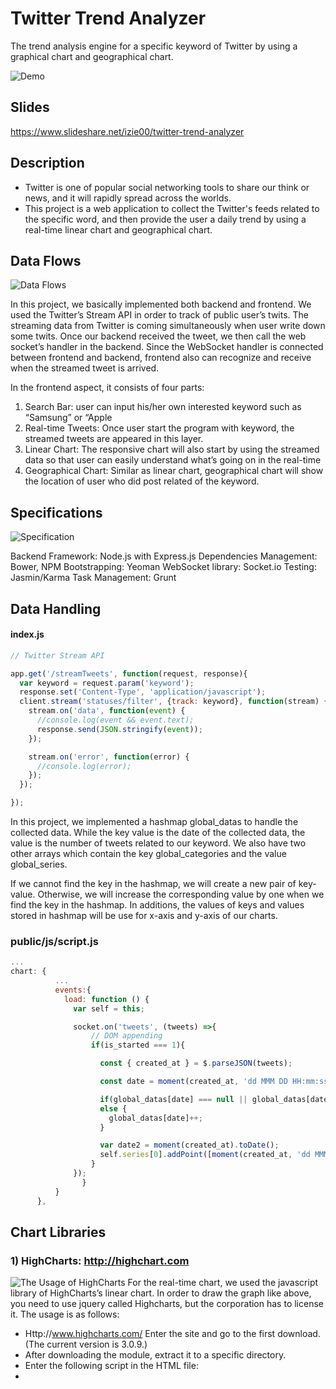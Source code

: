 # Twitter Trend Analyzer
The trend analysis engine for a specific keyword of Twitter by using a graphical chart and geographical chart.

![Demo](https://matthew.kr/wp-content/uploads/2017/11/ezgif-1-665b92f4f2.gif)

## Slides
https://www.slideshare.net/izie00/twitter-trend-analyzer

## Description
- Twitter is one of popular social networking tools to share our think or news, and it will rapidly spread across the worlds.
- This project is a web application to collect the Twitter's feeds related to the specific word, and then provide the user a daily trend by using a real-time linear chart and geographical chart.

## Data Flows
![Data Flows](https://matthew.kr/wp-content/uploads/2017/11/Picture1.png)

In this project, we basically implemented both backend and frontend. We used the Twitter’s Stream API in order to track of public user’s twits. The streaming data from Twitter is coming simultaneously when user write down some twits. Once our backend received the tweet, we then call the web socket’s handler in the backend. Since the WebSocket handler is connected between frontend and backend, frontend also can recognize and receive when the streamed tweet is arrived.

In the frontend aspect, it consists of four parts: 
1) Search Bar: user can input his/her own interested keyword such as “Samsung” or “Apple
2) Real-time Tweets: Once user start the program with keyword, the streamed tweets are appeared in this layer.
3) Linear Chart: The responsive chart will also start by using the streamed data so that user can easily understand what’s going on in the real-time
4) Geographical Chart: Similar as linear chart, geographical chart will show the location of user who did post related of the keyword.

## Specifications
![Specification](https://matthew.kr/wp-content/uploads/2017/11/Picture2.png)

Backend Framework: Node.js with Express.js
Dependencies Management: Bower, NPM
Bootstrapping: Yeoman
WebSocket library: Socket.io
Testing: Jasmin/Karma
Task Management: Grunt

## Data Handling
#### index.js
```javascript
// Twitter Stream API

app.get('/streamTweets', function(request, response){
  var keyword = request.param('keyword');
  response.set('Content-Type', 'application/javascript');
  client.stream('statuses/filter', {track: keyword}, function(stream) {
    stream.on('data', function(event) {
      //console.log(event && event.text);
      response.send(JSON.stringify(event));
    });

    stream.on('error', function(error) {
      //console.log(error);
    });
  });

});
```
In this project, we implemented a hashmap global_datas to handle the collected data. While the key value is the date of the collected data, the value is the number of tweets related to our keyword. We also have two other arrays which contain the key global_categories and the value global_series.

If we cannot find the key in the hashmap, we will create a new pair of key-value. Otherwise, we will increase the corresponding value by one when we find the key in the hashmap. In additions, the values of keys and values stored in hashmap will be use for x-axis and y-axis of our charts.

### public/js/script.js
```javascript
...
chart: {
          ...
          events:{
            load: function () {
              var self = this;

              socket.on('tweets', (tweets) =>{
                  // DOM appending
                  if(is_started === 1){

                    const { created_at } = $.parseJSON(tweets);

                    const date = moment(created_at, 'dd MMM DD HH:mm:ss ZZ YYYY', 'en').format("YYYYMMDDhmmss");

                    if(global_datas[date] === null || global_datas[date] === undefined)  global_datas[date] = 1;
                    else {
                      global_datas[date]++;
                    }

                    var date2 = moment(created_at).toDate();
                    self.series[0].addPoint([moment(created_at, 'dd MMM DD HH:mm:ss ZZ YYYY', 'en').toDate().getTime(), global_datas[date]],true,false);//add to last
                  }
              });
                }
          }
      },
```

## Chart Libraries
### 1)	HighCharts: http://highchart.com 
![The Usage of HighCharts](https://matthew.kr/wp-content/uploads/2017/11/Picture3.png)
For the real-time chart, we used the javascript library of HighCharts’s linear chart. In order to draw the graph like above, you need to use jquery called Highcharts, but the corporation has to license it. The usage is as follows:
*	Http://www.highcharts.com/ Enter the site and go to the first download. (The current version is 3.0.9.)
*	After downloading the module, extract it to a specific directory.
*	Enter the following script in the HTML file:
  *	<Script src = "directory/highcharts.js"> </ script>
  *	<Script src = "directory/highcharts-more.js"> </ script>
  *	<Script src = "directory/modules/exporting.js"> </ script>
*	Then draw the graph in JavaScript.
Please refer to the following reference or demo site for how to draw the graph.
*	API reference site: http://api.highcharts.com/highcharts
*	Demo site: Http://www.highcharts.com/demo/ 
Highcharts span up to 1000 on Internet Explorer. Perhaps the memory limit is there. The graph type can be selected from the demo site. The high chart has a different shape of the json arrangement of the X and Y axes. 
The data corresponding to the X axis must be made like this. This is the array type of json. You can assign the x-axis data to the x-axis of the high chart and draw the series by assigning the y-axis value.

### 2) Google Map API: https://developers.google.com/maps/?hl=ko
![Twitter's location appears in the Google Map](https://matthew.kr/wp-content/uploads/2017/11/Picture4.png)
We used the Google Map API in order to the geographical chart and the geocoding. The geocoding means we can convert from actual user’s address to coordinates like latitude and longitude. Since twitter API provide us just user’s location character, we need to convert from it to the actual geo coordinates in order to show into our geographic chart.

## How to Run
[Prerequisite]
- Node.js
- Twitter Developer Keys (See: https://developer.twitter.com/en/docs/basics/authentication/guides/access-tokens) 
- Google Map API Keys (See: https://developers.google.com/maps/documentation/embed/get-api-key)

[Installation]
1. Clone the repository: git clone https://www.github.com/IkwhanChang/twitter-trend-analyzer.git
2. Go to twitter-trend-analyzer folder
3. Install dependencies: npm i or npm install (make sure you already installed the node)
4. Go to index.js file and replace Twitter keys for yours
```javascript
// Twitter Settings

var client = new Twitter({
  consumer_key: '[YOUR_CONSUMER_KEY]',
  consumer_secret: '[YOUR_CONSUMER_SECRET]',
  access_token_key: '[YOUR_ACCESS_TOKEN_KEY]',
  access_token_secret: '[YOUR_ACCESS_TOKEN_SECRET]'
});

```
5. Go to /public/js/script.js file and replace Google Map API key for yours
```javascript
  const google_api_key = "[YOUR_GOOGLE_API_KEY]";
```

6. Run the command: node index.js
7. Open the browser and connect: http://localhost:5000/

## How to use
- Usage is very simple. Just write down the keyword that you want to find, click the [Start] Button, then see the result via Charts and list of result in right sidebar. The data will be automatically updated. If you want to stop, then click the [Stop] button.
- In the linear charts, you can see the result of streamed Twitter data. The x-axis is time and y-axis is number of twits. Also, you can see the geographical charts that has Twitter icon of user's location.
- If you wish to download of the result, simply click the [Download] button. Then you can get the CSV file and use of it whatever you wants.

## License

[MIT](LICENSE.md) © [Matthew Chang](https://www.matthewlab.com)
